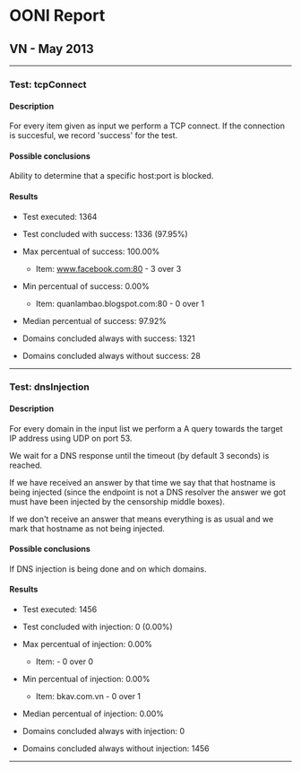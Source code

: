 # OONI Report
## VN - May 2013
*******
### Test: tcpConnect
#### Description
For every item given as input we perform a TCP connect. If the connection is succesful, we record 'success' for the test.
#### Possible conclusions
Ability to determine that a specific host:port is blocked.
#### Results
* Test executed: 1364
* Test concluded with success: 1336 (97.95%)


* Max percentual of success: 100.00%
	* Item: www.facebook.com:80 - 3 over 3
* Min percentual of success: 0.00%
	* Item: quanlambao.blogspot.com:80 - 0 over 1
* Median percentual of success: 97.92%


* Domains concluded always with success: 1321
* Domains concluded always without success: 28
*******
### Test: dnsInjection
#### Description
For every domain in the input list we perform a A query towards the target IP address using UDP on port 53.

We wait for a DNS response until the timeout (by default 3 seconds) is reached.

If we have received an answer by that time we say that that hostname is being injected (since the endpoint is not a DNS resolver the answer we got must have been injected by the censorship middle boxes).

If we don't receive an answer that means everything is as usual and we mark that hostname as not being injected.
#### Possible conclusions
If DNS injection is being done and on which domains.
#### Results
* Test executed: 1456
* Test concluded with injection: 0 (0.00%)


* Max percentual of injection: 0.00%
	* Item:  - 0 over 0
* Min percentual of injection: 0.00%
	* Item: bkav.com.vn - 0 over 1
* Median percentual of injection: 0.00%


* Domains concluded always with injection: 0
* Domains concluded always without injection: 1456

*******
